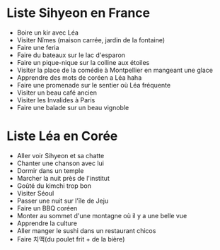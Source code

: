 # Liste Sihyeon en France
- Boire un kir avec Léa
- Visiter Nîmes (maison carrée, jardin de la fontaine) 
- Faire une feria 
- Faire du bateaux sur le lac d'esparon
- Faire un pique-nique sur la colline aux étoiles
- Visiter la place de la comédie à Montpellier en mangeant une glace
- Apprendre des mots de coréen a Léa haha
- Faire une promenade sur le sentier où Léa fréquente
- Visiter un beau café ancien
- Visiter les Invalides à Paris
- Faire une balade sur un beau vignoble  

# Liste Léa en Corée 
- Aller voir Sihyeon et sa chatte
- Chanter une chanson avec lui
- Dormir dans un temple
- Marcher la nuit près de l'institut 
- Goûté du kimchi trop bon
- Visiter Séoul
- Passer une nuit sur l'île de Jeju 
- Faire un BBQ coréen
- Monter au sommet d'une montagne où il y a une belle vue 
- Apprendre la culture
- Aller manger le sushi dans un restaurant chicos
- Faire 치맥(du poulet frit + de la bière)

